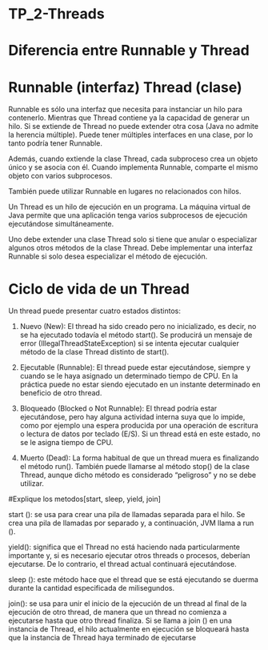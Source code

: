# TP_2-Threads

# Diferencia entre Runnable y Thread

# Runnable (interfaz) Thread (clase)

Runnable es sólo una interfaz que necesita para instanciar un hilo para contenerlo. 
Mientras que Thread contiene ya la capacidad de generar un hilo. 
Si se extiende de Thread no puede extender otra cosa (Java no admite la herencia múltiple). Puede tener múltiples interfaces en una clase, por lo tanto podría tener Runnable.

Además, cuando extiende la clase Thread, cada subproceso crea un objeto único y se asocia con él. Cuando implementa Runnable, comparte el mismo objeto con varios subprocesos.

También puede utilizar Runnable en lugares no relacionados con hilos.

Un Thread es un hilo de ejecución en un programa. La máquina virtual de Java permite que una aplicación tenga varios subprocesos de ejecución ejecutándose simultáneamente.

Uno debe extender una clase Thread solo si tiene que anular o especializar algunos otros métodos de la clase Thread. Debe implementar una interfaz Runnable si solo desea especializar el método de ejecución.

# Ciclo de vida de un Thread

Un thread puede presentar cuatro estados distintos:

1. Nuevo (New): El thread ha sido creado pero no inicializado, es decir, no se ha ejecutado todavía el método start(). Se producirá un mensaje de error (IllegalThreadStateException) si se intenta ejecutar cualquier método de la clase Thread distinto de start().

2. Ejecutable (Runnable): El thread puede estar ejecutándose, siempre y cuando se le haya asignado un determinado tiempo de CPU. En la práctica puede no estar siendo ejecutado en un instante determinado en beneficio de otro thread.

3. Bloqueado (Blocked o Not Runnable): El thread podría estar ejecutándose, pero hay alguna actividad interna suya que lo impide, como por ejemplo una espera producida por una operación de escritura o lectura de datos por teclado (E/S). Si un thread está en este estado, no se le asigna tiempo de CPU.

4. Muerto (Dead): La forma habitual de que un thread muera es finalizando el método run(). También puede llamarse al método stop() de la clase Thread, aunque dicho método es considerado “peligroso” y no se debe utilizar.

#Explique los metodos[start, sleep, yield, join]

start (): se usa para crear una pila de llamadas separada para el hilo. Se crea una pila de llamadas por separado y, a continuación, JVM llama a run ().

yield(): significa que el Thread no está haciendo nada particularmente importante y, si es necesario ejecutar otros threads o procesos, deberían ejecutarse. De lo contrario, el thread actual continuará ejecutándose.

sleep (): este método hace que el thread que se está ejecutando se duerma durante la cantidad especificada de milisegundos.

join(): se usa para unir el inicio de la ejecución de un thread al final de la ejecución de otro thread, de manera que un thread no comienza a ejecutarse hasta que otro thread finaliza. Si se llama a join () en una instancia de Thread, el hilo actualmente en ejecución se bloqueará hasta que la instancia de Thread haya terminado de ejecutarse

